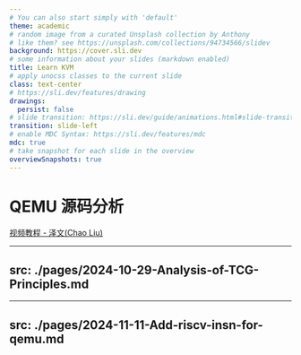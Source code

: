 ```yaml
---
# You can also start simply with 'default'
theme: academic
# random image from a curated Unsplash collection by Anthony
# like them? see https://unsplash.com/collections/94734566/slidev
background: https://cover.sli.dev
# some information about your slides (markdown enabled)
title: Learn KVM
# apply unocss classes to the current slide
class: text-center
# https://sli.dev/features/drawing
drawings:
  persist: false
# slide transition: https://sli.dev/guide/animations.html#slide-transitions
transition: slide-left
# enable MDC Syntax: https://sli.dev/features/mdc
mdc: true
# take snapshot for each slide in the overview
overviewSnapshots: true
---
```


# QEMU 源码分析

[视频教程 - 泽文(Chao Liu)](https://www.bilibili.com/video/BV1PmSEYtETA)

---
src: ./pages/2024-10-29-Analysis-of-TCG-Principles.md
---

---
src: ./pages/2024-11-11-Add-riscv-insn-for-qemu.md
---